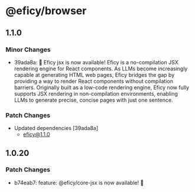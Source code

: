 # @eficy/browser

## 1.1.0

### Minor Changes

- 39ada8a: 🎉 Eficy jsx is now available! Eficy is a no-compilation JSX rendering engine for React components. As LLMs become increasingly capable at generating HTML web pages, Eficy bridges the gap by providing a way to render React components without compilation barriers. Originally built as a low-code rendering engine, Eficy now fully supports JSX rendering in non-compilation environments, enabling LLMs to generate precise, concise pages with just one sentence.

### Patch Changes

- Updated dependencies [39ada8a]
  - eficy@1.1.0

## 1.0.20

### Patch Changes

- b74eab7: feature: @eficy/core-jsx is now available! 🎉
